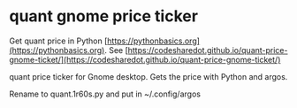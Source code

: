# quant gnome price ticker

Get quant price in Python [https://pythonbasics.org](https://pythonbasics.org).
See [https://codesharedot.github.io/quant-price-gnome-ticket/](https://codesharedot.github.io/quant-price-gnome-ticket/)

quant price ticker for Gnome desktop. Gets the price with Python and argos.

Rename to quant.1r60s.py and put in ~/.config/argos
